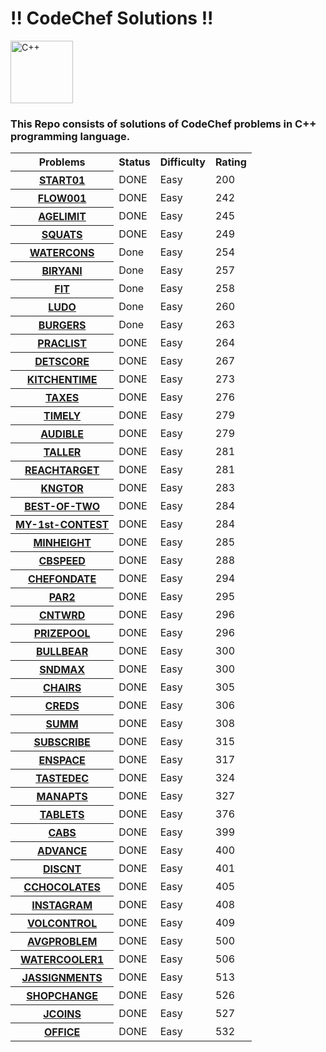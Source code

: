 <h1> !! CodeChef Solutions !! </h1>

<img src ="https://imgs.search.brave.com/PYZz2YzOKrPWNm37OmwY-z5TACh-oT68Ri5swL339Pw/rs:fit:1200:1200:1/g:ce/aHR0cHM6Ly9zZHRp/bWVzLmNvbS93cC1j/b250ZW50L3VwbG9h/ZHMvMjAxOC8wMy9j/cHBwcC5wbmc" alt="C++" height="100" width="100">

<br>

<h3>This Repo consists of solutions of CodeChef problems in C++ programming language. </h3>


<table>
  <tr>
    <th>Problems</th>
    <th>Status</th>
    <th>Difficulty</th>
    <th>Rating</th>
  </tr>
  <tr>
    <th><a href="https://github.com/hanshal101/CodeChef-Solutions/blob/main/START01.cpp">START01</a></th>
    <td>DONE</td>
    <td>Easy</td>
    <td>200</td>
  </tr>
  <tr>
    <th><a href="https://github.com/hanshal101/CodeChef-Solutions/blob/main/FLOW001.cpp">FLOW001</a></th>
    <td>DONE</td>
    <td>Easy</td>
    <td>242</td>
  </tr>
  <tr>
    <th><a href="https://github.com/hanshal101/CodeChef-Solutions/blob/main/AGELIMIT001.cpp">AGELIMIT</a></th>
    <td>DONE</td>
    <td>Easy</td>
    <td>245</td>
  </tr>
  <tr>
    <th><a href="https://github.com/hanshal101/CodeChef-Solutions/blob/main/SQUATS.cpp">SQUATS</a></th>
    <td>DONE</td>
    <td>Easy</td>
    <td>249</td>
  </tr>
  <tr>
    <th><a href="https://github.com/hanshal101/CodeChef-Solutions/blob/main/WATERCONS.cpp">WATERCONS</a></th>
    <td>Done</td>
    <td>Easy</td>
    <td>254</td>
  </tr>
  <tr>
    <th><a href="https://github.com/hanshal101/CodeChef-Solutions/blob/main/BIRYANI.cpp">BIRYANI</a></th>
    <td>Done</td>
    <td>Easy</td>
    <td>257</td>
  </tr>
  <tr>
    <th><a href="https://github.com/hanshal101/CodeChef-Solutions/blob/main/FIT.cpp">FIT</a></th>
    <td>Done</td>
    <td>Easy</td>
    <td>258</td>
  </tr>
  <tr>
    <th><a href="https://github.com/hanshal101/CodeChef-Solutions/blob/main/LUDO.cpp">LUDO</a></th>
    <td>Done</td>
    <td>Easy</td>
    <td>260</td>
  </tr>
  <tr>
    <th><a href="https://github.com/hanshal101/CodeChef-Solutions/blob/main/BURGERS.cpp">BURGERS</a></th>
    <td>Done</td>
    <td>Easy</td>
    <td>263</td>
  </tr>
  <tr>
    <th><a href="https://github.com/hanshal101/CodeChef-Solutions/blob/main/PRACLIST.cpp">PRACLIST</a></th>
    <td>DONE</td>
    <td>Easy</td>
    <td>264</td>
  </tr>
  <tr>
    <th><a href="https://github.com/hanshal101/CodeChef-Solutions/blob/main/DETSCORE.cpp">DETSCORE</a></th>
    <td>DONE</td>
    <td>Easy</td>
    <td>267</td>
  </tr>
  <tr>
    <th><a href="https://github.com/hanshal101/CodeChef-Solutions/blob/main/KITCHENTIME.cpp">KITCHENTIME</a></th>
    <td>DONE</td>
    <td>Easy</td>
    <td>273</td>
  </tr>
  <tr>
    <th><a href="https://github.com/hanshal101/CodeChef-Solutions/blob/main/TAXES.cpp">TAXES</a></th>
    <td>DONE</td>
    <td>Easy</td>
    <td>276</td>
  </tr>
  <tr>
    <th><a href="https://github.com/hanshal101/CodeChef-Solutions/blob/main/TIMELY.cpp">TIMELY</a></th>
    <td>DONE</td>
    <td>Easy</td>
    <td>279</td>
  </tr>
  <tr>
    <th><a href="https://github.com/hanshal101/CodeChef-Solutions/blob/main/AUDIBLE-RANGE.cpp">AUDIBLE</a></th>
    <td>DONE</td>
    <td>Easy</td>
    <td>279</td>
  </tr>
  <tr>
    <th><a href="https://github.com/hanshal101/CodeChef-Solutions/blob/main/WHO's-TALLER.cpp">TALLER</a></th>
    <td>DONE</td>
    <td>Easy</td>
    <td>281</td>
  </tr>
  <tr>
    <th><a href="https://github.com/hanshal101/CodeChef-Solutions/blob/main/REACH-THE-TARGET.cpp">REACHTARGET</a></th>
    <td>DONE</td>
    <td>Easy</td>
    <td>281</td>
  </tr>
  <tr>
    <th><a href="https://github.com/hanshal101/CodeChef-Solutions/blob/main/TOUR-OF-KING.cpp">KNGTOR</a></th>
    <td>DONE</td>
    <td>Easy</td>
    <td>283</td>
  </tr>
  <tr>
    <th><a href="https://github.com/hanshal101/CodeChef-Solutions/blob/main/BEST-OF-TWO.cpp">BEST-OF-TWO</a></th>
    <td>DONE</td>
    <td>Easy</td>
    <td>284</td>
  </tr>
  <tr>
    <th><a href="https://github.com/hanshal101/CodeChef-Solutions/blob/main/MY-VERY-1st-CONTEST.cpp">MY-1st-CONTEST</a></th>
    <td>DONE</td>
    <td>Easy</td>
    <td>284</td>
  </tr>
  <tr>
    <th><a href="https://github.com/hanshal101/CodeChef-Solutions/blob/main/ROLLER-COASTER.cpp">MINHEIGHT</a></th>
    <td>DONE</td>
    <td>Easy</td>
    <td>285</td>
  </tr>
  <tr>
    <th><a href="https://github.com/hanshal101/CodeChef-Solutions/blob/main/CBSPEED.cpp">CBSPEED</a></th>
    <td>DONE</td>
    <td>Easy</td>
    <td>288</td>
  </tr>
  <tr>
    <th><a href="https://github.com/hanshal101/CodeChef-Solutions/blob/main/CHEF-ON-DATE.cpp">CHEFONDATE</a></th>
    <td>DONE</td>
    <td>Easy</td>
    <td>294</td>
  </tr>
  <tr>
    <th><a href="https://github.com/hanshal101/CodeChef-Solutions/blob/main/PARITY.cpp">PAR2</a></th>
    <td>DONE</td>
    <td>Easy</td>
    <td>295</td>
  </tr>
  <tr>
    <th><a href="https://github.com/hanshal101/CodeChef-Solutions/blob/main/COUNTING-WORDS.cpp">CNTWRD</a></th>
    <td>DONE</td>
    <td>Easy</td>
    <td>296</td>
  </tr>
  <tr>
    <th><a href="https://github.com/hanshal101/CodeChef-Solutions/blob/main/TOTAL-PRIZE-MONEY.cpp">PRIZEPOOL</a></th>
    <td>DONE</td>
    <td>Easy</td>
    <td>296</td>
  </tr>
  <tr>
    <th><a href="https://github.com/hanshal101/CodeChef-Solutions/blob/main/BULLBEAR.cpp">BULLBEAR</a></th>
    <td>DONE</td>
    <td>Easy</td>
    <td>300</td>
  </tr>
  <tr>
    <th><a href="https://github.com/hanshal101/CodeChef-Solutions/blob/main/SNDMAX.cpp">SNDMAX</a></th>
    <td>DONE</td>
    <td>Easy</td>
    <td>300</td>
  </tr>
  <tr>
    <th><a href="https://github.com/hanshal101/CodeChef-Solutions/blob/main/CHAIRS.cpp">CHAIRS</a></th>
    <td>DONE</td>
    <td>Easy</td>
    <td>305</td>
  </tr>
  <tr>
    <th><a href="https://github.com/hanshal101/CodeChef-Solutions/blob/main/CREDS.cpp">CREDS</a></th>
    <td>DONE</td>
    <td>Easy</td>
    <td>306</td>
  </tr>
  <tr>
    <th><a href="https://github.com/hanshal101/CodeChef-Solutions/blob/main/SUMM.cpp">SUMM</a></th>
    <td>DONE</td>
    <td>Easy</td>
    <td>308</td>
  </tr>
  <tr>
    <th><a href="https://github.com/hanshal101/CodeChef-Solutions/blob/main/SUBSCRIBE.cpp">SUBSCRIBE</a></th>
    <td>DONE</td>
    <td>Easy</td>
    <td>315</td>
  </tr>
  <tr>
    <th><a href="https://github.com/hanshal101/CodeChef-Solutions/blob/main/ENSPACE.cpp">ENSPACE</a></th>
    <td>DONE</td>
    <td>Easy</td>
    <td>317</td>
  </tr>
  <tr>
    <th><a href="https://github.com/hanshal101/CodeChef-Solutions/blob/main/TASTEDEC.cpp">TASTEDEC</a></th>
    <td>DONE</td>
    <td>Easy</td>
    <td>324</td>
  </tr>
  <tr>
    <th><a href="https://github.com/hanshal101/CodeChef-Solutions/blob/main/MANAPTS.cpp">MANAPTS</a></th>
    <td>DONE</td>
    <td>Easy</td>
    <td>327</td>
  </tr>
  <tr>
    <th><a href="https://github.com/hanshal101/CodeChef-Solutions/blob/main/TABLETS.cpp">TABLETS</a></th>
    <td>DONE</td>
    <td>Easy</td>
    <td>376</td>
  </tr>
  <tr>
    <th><a href="https://github.com/hanshal101/CodeChef-Solutions/blob/main/CABS.cpp">CABS</a></th>
    <td>DONE</td>
    <td>Easy</td>
    <td>399</td>
  </tr>
  <tr>
    <th><a href="https://github.com/hanshal101/CodeChef-Solutions/blob/main/ADVANCE.cpp">ADVANCE</a></th>
    <td>DONE</td>
    <td>Easy</td>
    <td>400</td>
  </tr>
  <tr>
    <th><a href="https://github.com/hanshal101/CodeChef-Solutions/blob/main/DISCNT.cpp">DISCNT</a></th>
    <td>DONE</td>
    <td>Easy</td>
    <td>401</td>
  </tr>
  <tr>
    <th><a href="https://github.com/hanshal101/CodeChef-Solutions/blob/main/CCHOCOLATES.cpp">CCHOCOLATES</a></th>
    <td>DONE</td>
    <td>Easy</td>
    <td>405</td>
  </tr>
  <tr>
    <th><a href="https://github.com/hanshal101/CodeChef-Solutions/blob/main/INSTAGRAM.cpp">INSTAGRAM</a></th>
    <td>DONE</td>
    <td>Easy</td>
    <td>408</td>
  </tr>
  <tr>
    <th><a href="https://github.com/hanshal101/CodeChef-Solutions/blob/main/VOLCONTROL.cpp">VOLCONTROL</a></th>
    <td>DONE</td>
    <td>Easy</td>
    <td>409</td>
  </tr>
  <tr>
    <th><a href="https://github.com/hanshal101/CodeChef-Solutions/blob/main/AVGPROBLEM.cpp">AVGPROBLEM</a></th>
    <td>DONE</td>
    <td>Easy</td>
    <td>500</td>
  </tr>
  <tr>
    <th><a href="https://github.com/hanshal101/CodeChef-Solutions/blob/main/WATERCOOLER1.cpp">WATERCOOLER1</a></th>
    <td>DONE</td>
    <td>Easy</td>
    <td>506</td>
  </tr>
  <tr>
    <th><a href="https://github.com/hanshal101/CodeChef-Solutions/blob/main/JASSIGNMENTS.cpp">JASSIGNMENTS</a></th>
    <td>DONE</td>
    <td>Easy</td>
    <td>513</td>
  </tr>
  <tr>
    <th><a href="https://github.com/hanshal101/CodeChef-Solutions/blob/main/SHOPCHANGE.cpp">SHOPCHANGE</a></th>
    <td>DONE</td>
    <td>Easy</td>
    <td>526</td>
  </tr>
  <tr>
    <th><a href="https://github.com/hanshal101/CodeChef-Solutions/blob/main/JCOINS.cpp">JCOINS</a></th>
    <td>DONE</td>
    <td>Easy</td>
    <td>527</td>
  </tr>
  <tr>
    <th><a href="https://github.com/hanshal101/CodeChef-Solutions/blob/main/OFFICE.cpp">OFFICE</a></th>
    <td>DONE</td>
    <td>Easy</td>
    <td>532</td>
  </tr>
</table>
